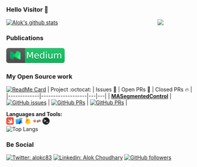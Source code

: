 ### Hello Visitor 👋
<code><img align='right' src='https://user-images.githubusercontent.com/5713670/87202985-820dcb80-c2b6-11ea-9f56-7ec461c497c3.gif' width='100"'></code>
[![Alok's github stats](https://github-readme-stats.vercel.app/api?username=alokc83&count_private=true&show_icons=true&theme=dark)](https://github.com/alokc83/alokc83)
<br>
### Publications 
[![Medium](https://github.com/alokc83/alokc83/blob/master/images/medium.svg)](https://medium.com/@alok.ch83)
<br>
### My Open Source work
[![ReadMe Card](https://github-readme-stats.vercel.app/api/pin/?username=alokc83&repo=MASegmentedControl)](https://github.com/alokc83/MASegmentedControl)
|      Project :octocat:   |     Issues :bug:   | Open PRs :bell:  | Closed PRs :fire:  |
|-------------|-------------------|---|---|
| [**MASegmentedControl**](https://github.com/alokc83/MASegmentedControl) | [![GitHub issues](https://img.shields.io/github/issues/alokc83/MASegmentedControl?color=green&logo=github&style=flat)](https://github.com/alokc83/MASegmentedControl/issues) | [![GitHub PRs](https://img.shields.io/github/issues-pr/alokc83/MASegmentedControl?style=flat&logo=github)](https://github.com/alokc83/MASegmentedControl/pulls)  | [![GitHub PRs](https://img.shields.io/github/issues-pr-closed/alokc83/MASegmentedControl?style=flat&color=critical&logo=github)](https://github.com/alokc83/MASegmentedControl/pulls?q=is%3Apr+is%3Aclosed)  |

**Languages and Tools:**  
<code><img height="20" src="https://raw.githubusercontent.com/github/explore/80688e429a7d4ef2fca1e82350fe8e3517d3494d/topics/swift/swift.png"></code>
<code><img height="20" src="https://raw.githubusercontent.com/github/explore/80688e429a7d4ef2fca1e82350fe8e3517d3494d/topics/xcode/xcode.png"></code>
<code><img height="20" src="https://raw.githubusercontent.com/github/explore/80688e429a7d4ef2fca1e82350fe8e3517d3494d/topics/firebase/firebase.png"></code>
<code><img height="20" src="https://raw.githubusercontent.com/github/explore/80688e429a7d4ef2fca1e82350fe8e3517d3494d/topics/git/git.png"></code>
<code><img height="20" src="https://raw.githubusercontent.com/github/explore/80688e429a7d4ef2fca1e82350fe8e3517d3494d/topics/terminal/terminal.png"></code>
<br>
![Top Langs](https://github-readme-stats.vercel.app/api/top-langs/?username=alokc83&layout=compact)

### Be Social 
[![Twitter: alokc83](https://img.shields.io/twitter/follow/alokc83?style=social)](https://twitter.com/alokc83)
[![Linkedin: Alok Choudhary](https://img.shields.io/badge/-AlokChoudhary-blue?style=flat-square&logo=Linkedin&logoColor=white&link=www.linkedin.com/in/alok-choudhary-628baa127)](www.linkedin.com/in/alok-choudhary-628baa127)
[![GitHub followers](https://img.shields.io/github/followers/anmol098?label=Follow&style=social)](https://github.com/alokc83)
<!--
**alokc83/alokc83** is a ✨ _special_ ✨ repository because its `README.md` (this file) appears on your GitHub profile.

Here are some ideas to get you started:

- 🔭 I’m currently working on ...
- 🌱 I’m currently learning ...
- 👯 I’m looking to collaborate on ...
- 🤔 I’m looking for help with ...
- 💬 Ask me about ...
- 📫 How to reach me: ...
- 😄 Pronouns: ...
- ⚡ Fun fact: ...
-->
